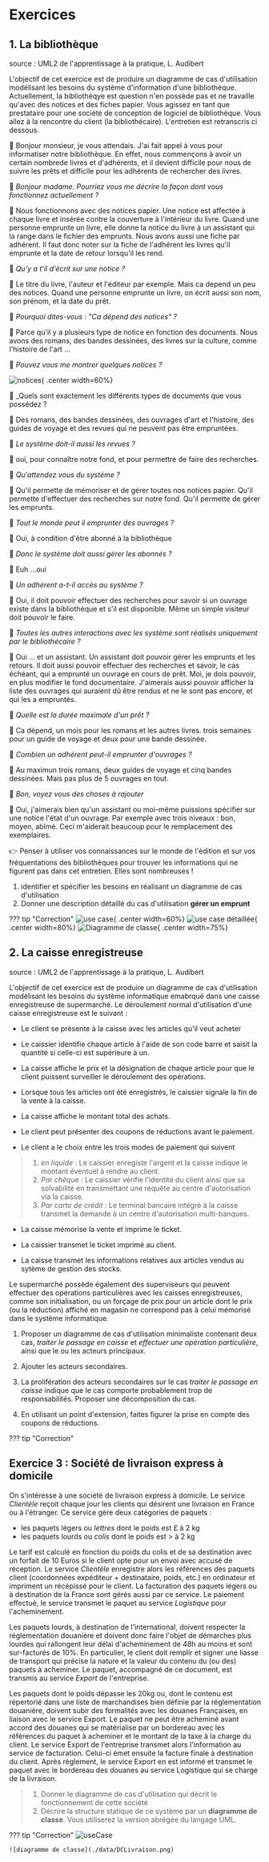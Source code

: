 # Exercices 

## 1. La bibliothèque

source : UML2 de l'apprentissage à la pratique, L. Audibert

L'objectif de cet exercice est de produire un diagramme de cas d'utilisation modélisant les besoins du système d'information d'une bibliothèque. Actuellement, la bibliothèqye est question n'en possède pas et ne travaille qu'avec des notices et des fiches papier. Vous agissez en tant que prestataire pour une société de conception de logiciel de bibliothèque. Vous allez à la rencontre du client (la bibliothécaire). L'entretien est retranscris ci dessous.

:woman: Bonjour monsieur, je vous attendais. J'ai fait appel à vous pour informatiser notre bibliothèque. En effet, nous commençons à avoir un certain nombrede livres et d'adhérents, et il devient difficile pour nous de suivre les prêts et difficile pour les adhérents de rechercher des livres.

:bust_in_silhouette: _Bonjour madame. Pourriez vous me décrire la façon dont vous fonctionnez actuellement ?_

:woman: Nous fonctionnons avec des notices papier. Une notice est affectée à chaque livre et insérée contre la couverture à l'intérieur du livre. Quand une personne emprunte un livre, elle donne la notice du livre à un assistant qui la range dans le fichier des emprunts. Nous avons aussi une fiche par adhérent. Il faut donc noter sur la fiche de l'adhérent les livres qu'il emprunte et la date de retour lorsqu'il les rend.

:bust_in_silhouette: _Qu'y a t'il d'écrit sur une notice ?_

:woman: Le titre du livre, l'auteur et l'éditeur par exemple. Mais ca depend un peu des notices. Quand une personne emprunte un livre, on écrit aussi son nom, son prénom, et la date du prêt.

:bust_in_silhouette: _Pourquoi dites-vous : "Ca dépend des notices" ?_

:woman: Parce qu'il y a plusieurs type de notice en fonction des documents. Nous avons des romans, des bandes dessinées, des livres sur la culture, comme l'histoire de l'art ...

:bust_in_silhouette: _Pouvez vous me montrer quelques notices ?_

![notices](./data/notice.png){ .center width=60%}

:bust_in_silhouette: _Quels sont exactement les différents types de documents que vous possédez ?

:woman: Des romans, des bandes dessinées, des ouvrages d'art et l'histoire, des guides de voyage et des revues qui ne peuvent pas être empruntées.

:bust_in_silhouette: _Le système doit-il aussi les revues ?_

:woman: oui, pour connaître notre fond, et pour permettre de faire des recherches.

:bust_in_silhouette: _Qu'attendez vous du système ?_

:woman: Qu'il permette de mémoriser et de gérer toutes nos notices papier. Qu'il permette d'effectuer des recherches sur notre fond. Qu'il permette de gérer les emprunts.

:bust_in_silhouette: _Tout le monde peut il emprunter des ouvrages ?_

:woman: Oui, à condition d'être abonné à la bibliothèque

:bust_in_silhouette: _Donc le système doit aussi gérer les abonnés ?_

:woman: Euh ...oui

:bust_in_silhouette: _Un adhérent a-t-il accès au système ?_

:woman: Oui, il doit pouvoir effectuer des recherches pour savoir si un ouvrage existe dans la bibliothèque et s'il est disponible. Même un simple visiteur doit pouvoir le faire.

:bust_in_silhouette: _Toutes les autres interactions avec les système sont réalisés uniquement par le bibliothécaire ?_

:woman: Oui ... et un assistant. Un assistant doit pouvoir gérer les emprunts et les retours. Il doit aussi pouvoir effectuer des recherches et savoir, le cas échéant, qui a emprunté un ouvrage en cours de prêt. Moi, je dois pouvoir, en plus modifier le fond documentaire. J'aimerais aussi pouvoir afficher la liste des ouvrages qui auraient dû être rendus et ne le sont pas encore, et qui les a empruntés.

:bust_in_silhouette: _Quelle est la durée maximale d'un prêt ?_

:woman: Ca dépend, un mois pour les romans et les autres livres. trois semaines pour un guide de voyage et deux pour une bande dessinée.

:bust_in_silhouette: _Combien un adhérent peut-il emprunter d'ouvrages ?_

:woman: Au maximun trois romans, deux guides de voyage et cinq bandes dessinées. Mais pas plus de 5 ouvrages en tout.

:bust_in_silhouette: _Bon, voyez vous des choses à rajouter_

:woman: Oui, j'aimerais bien qu'un assistant ou moi-même puissions spécifier sur une notice l'état d'un ouvrage. Par exemple avec trois niveaux : bon, moyen, abîmé. Ceci m'aiderait beaucoup pour le remplacement des exemplaires.

:point_right: Penser à utiliser vos connaissances sur le monde de l'édition et sur vos fréquentations des bibliothèques pour trouver les informations qui ne figurent pas dans cet entretien. Elles sont nombreuses !

1. identifier et spécifier les besoins en réalisant un diagramme de cas d'utilisation
2. Donner une description détaillé du cas d'utilisation **gérer un emprunt**

??? tip "Correction"
    ![use case](./data/DC_bibli.png){ .center width=60%}
    ![use case détaillée](./data/DC_bibli_detaillee.png){ .center width=80%}
    ![Diagramme de classe](./data/DC_bibli_classe.png){ .center width=75%}

## 2. La caisse enregistreuse 

source : UML2 de l'apprentissage à la pratique, L. Audibert

L'objectif de cet exercice est de produire un diagramme de cas d'utilisation modélisant les besoins du système informatique emabrqué dans une caisse enregistreuse de supermarché. Le déroulement normal d'utilisation d'une caisse enregistreuse est le suivant :

- Le client se présente à la caisse avec les articles qu'il veut acheter

- Le caissier identifie chaque article à l'aide de son code barre et saisit la quantité si celle-ci est supérieure à un.

- La caisse affiche le prix et la désignation de chaque article pour que le client puissent surveiller le déroulement des opérations.

- Lorsque tous les articles ont été enregistrés, le caissier signale la fin de la vente à la caisse.

- La caisse affiche le montant total des achats.

- Le client peut présenter des coupons de réductions avant le paiement.

- Le client a le choix entre les trois modes de paiement qui suivent

>   1. _en liquide_ : Le caissier enregiste l'argent et la caisse indique le montant éventuel à rendre au client.
>   2. _Par chèque_ : Le caissier vérifie l'identité du client ainsi que sa solvabilité en transmettant une requête au centre d'autorisation via la caisse.
>   3. _Par carte de crédit_ : Le terminal bancaire intégré à la caisse transmet la demande à un centre d'autorisation multi-banques.

- La caisse mémorise la vente et imprime le ticket.

- La caissier transmet le ticket imprimé au client.

- La caisse transmet les informations relatives aux articles vendus au sytème de gestion des stocks.

Le supermarché possède également des superviseurs qui peuvent effectuer des opérations particulières avec les caisses enregistreuses, comme son initialisation, ou un forçage de prix pour un article dont le prix (ou la réduction) affiché en magasin ne correspond pas à celui mémorisé dans le système informatique.

1. Proposer un diagramme de cas d'utilisation minimaliste contenant deux cas, _traiter le passage en caisse_ et _effectuer une opération particulière_, ainsi que le ou les acteurs principaux.

2. Ajouter les acteurs secondaires.

3. La prolifération des acteurs secondaires sur le cas _traiter le passage en caisse_ indique que le cas comporte probablement trop de responsabilités. Proposer une décomposition du cas.

4. En utilisant un point d'extension, faites figurer la prise en compte des coupons de réductions.

??? tip "Correction"
    
## Exercice 3 : Société de livraison express à domicile

On s'intéresse à une société de livraison express à domicile. Le service _Clientèle_ reçoit chaque jour les clients qui désirent une livraison en France ou à l'étranger. Ce service gère deux catégories de paquets :<br />

+ les paquets légers ou _lettres_ dont le poids est £ à 2 kg<br />
+ les paquets lourds ou _colis_ dont le poids est > à 2 kg<br />

Le tarif est calculé en fonction du poids du colis et de sa destination avec un forfait de 10 Euros si le client opte pour un envoi avec accusé de réception. Le service _Clientèle_ enregistre alors les références des paquets client (coordonnées expéditeur + destinataire, poids, etc.) en ordinateur et impriment un récépissé pour le client. La facturation des paquets légers ou à destination de la France sont gérés aussi par ce service. Le paiement effectué, le service transmet le paquet au service _Logistique_ pour l'acheminement.<br />

Les paquets lourds, à destination de l'international, doivent respecter la réglementation douanière et doivent donc faire l'objet de démarches plus lourdes qui rallongent leur délai d'acheminement de 48h au moins et sont sur-facturés de 10%. En particulier, le client doit remplir et signer une liasse de transport qui précise la nature et la valeur du contenu du (ou des) paquets à acheminer. Le paquet, accompagné de ce document, est transmis au service _Export_ de l'entreprise.<br />

Les paquets dont le poids dépasse les 20kg ou, dont le contenu est répertorié dans une liste de marchandises bien définie par la réglementation douanière, doivent subir des formalités avec les douanes Françaises, en liaison avec le service Export. Le paquet ne peut être acheminé avant accord des douanes qui se matérialise par un bordereau avec les références du paquet à acheminer et le montant de la taxe à la charge du client. Le service Export de l'entreprise transmet alors l'information au service de facturation. Celui-ci émet ensuite la facture finale à destination du client. Après règlement, le service Export en est informé et transmet le paquet avec le bordereau des douanes au service Logistique qui se charge de la livraison.<br />

> 1. Donner le diagramme de cas d'utilisation qui décrit le fonctionnement de cette société<br />
> 2. Décrire la structure statique de ce système par un **diagramme de classe**. Vous utiliserez la version abrégée du langage UML.<br />

??? tip "Correction"
    ![useCase](./data/UseCaseLivraison.png)

    ![diagramme de classe](./data/DCLivraison.png)

